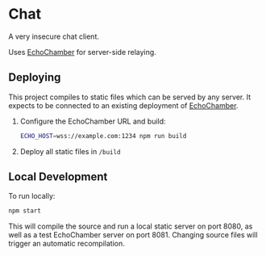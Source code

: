 # Chat

A very insecure chat client.

Uses [EchoChamber](https://github.com/davidje13/EchoChamber) for server-side
relaying.

## Deploying

This project compiles to static files which can be served by any server.
It expects to be connected to an existing deployment of
[EchoChamber](https://github.com/davidje13/EchoChamber).

1. Configure the EchoChamber URL and build:

   ```sh
   ECHO_HOST=wss://example.com:1234 npm run build
   ```

2. Deploy all static files in `/build`

## Local Development

To run locally:

```sh
npm start
```

This will compile the source and run a local static server on port 8080, as
well as a test EchoChamber server on port 8081. Changing source files will
trigger an automatic recompilation.
